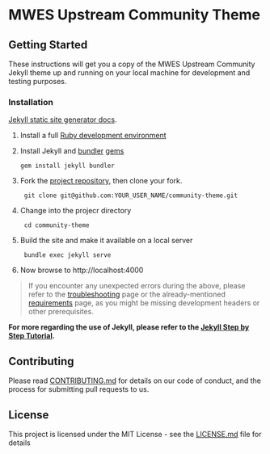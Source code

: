# MWES Upstream Community Theme

## Getting Started

These instructions will get you a copy of the MWES Upstream Community Jekyll theme up and running on your local machine for development and testing purposes.

### Installation
[Jekyll static site generator docs](https://jekyllrb.com/docs/).

 1. Install a full [Ruby development environment](https://jekyllrb.com/docs/installation/)
 2. Install Jekyll and [bundler](https://jekyllrb.com/docs/ruby-101/#bundler)  [gems](https://jekyllrb.com/docs/ruby-101/#gems) 
  
        gem install jekyll bundler

3. Fork the [project repository](https://github.com/rhmwes/community-theme), then clone your fork.
  
        git clone git@github.com:YOUR_USER_NAME/community-theme.git

4. Change into the projecr directory
  
        cd community-theme

5. Build the site and make it available on a local server
  
        bundle exec jekyll serve
        
 6. Now browse to http://localhost:4000

> If you encounter any unexpected errors during the above, please refer to the [troubleshooting](https://jekyllrb.com/docs/troubleshooting/#configuration-problems) page or the already-mentioned [requirements](https://jekyllrb.com/docs/installation/#requirements) page, as you might be missing development headers or other prerequisites.


**For more regarding the use of Jekyll, please refer to the [Jekyll Step by Step Tutorial](https://jekyllrb.com/docs/step-by-step/01-setup/).**

## Contributing

Please read [CONTRIBUTING.md](https://github.com/adelasofia/community-theme/blob/master/CONTRIBUTING.md) for details on our code of conduct, and the process for submitting pull requests to us.

## License

This project is licensed under the MIT License - see the [LICENSE.md](LICENSE.md) file for details
